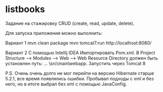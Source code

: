 # listbooks
Задание на стажировку
CRUD (create, read, update, delete). 

Для запуска приложения можно выполнить: 

Вариант 1
mvn clean package
mvn tomcat7:run
http://localhost:8080/

Вариант 2
С помощью Intellij IDEA
Импортировать Pom.xml.
В Project Structure --> Modules --> Web --> Web Resource Directory должен быть установлен путь:
… \src\main\webapp.
Запустить через Tomcat 8 

P.S. Очень очень долго не мог перейти на версию Hibernate старше 5.2.1, все время появлялись ошибки. 
Пробывал подходы с xml и без него, но в итоге выбрал без xml с помощью JavaConfig. 
